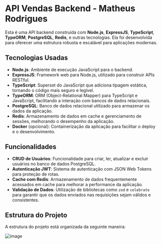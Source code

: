 # API Vendas Backend - Matheus Rodrigues

Esta é uma API backend construída com **Node.js**, **ExpressJS**, **TypeScript**, **TypeORM**, **PostgreSQL**, **Redis**, e outras tecnologias. Ela foi desenvolvida para oferecer uma estrutura robusta e escalável para aplicações modernas.

## Tecnologias Usadas

- **Node.js**: Ambiente de execução JavaScript para o backend.
- **ExpressJS**: Framework web para Node.js, utilizado para construir APIs RESTful.
- **TypeScript**: Superset do JavaScript que adiciona tipagem estática, tornando o código mais seguro e legível.
- **TypeORM**: ORM (Object-Relational Mapper) para TypeScript e JavaScript, facilitando a interação com bancos de dados relacionais.
- **PostgreSQL**: Banco de dados relacional utilizado para armazenar os dados da aplicação.
- **Redis**: Armazenamento de dados em cache e gerenciamento de sessões, melhorando o desempenho da aplicação.
- **Docker** (opcional): Containerização da aplicação para facilitar o deploy e o desenvolvimento.

## Funcionalidades

- **CRUD de Usuários**: Funcionalidade para criar, ler, atualizar e excluir usuários no banco de dados PostgreSQL.
- **Autenticação JWT**: Sistema de autenticação com JSON Web Tokens para proteção de rotas.
- **Cache com Redis**: Armazenamento de dados frequentemente acessados em cache para melhorar a performance da aplicação.
- **Validação de Dados**: Utilização de bibliotecas como `zod` e `celebrate` para garantir que os dados enviados nas requisições sejam válidos e consistentes.

## Estrutura do Projeto

A estrutura do projeto está organizada da seguinte maneira:

![image](https://github.com/user-attachments/assets/5df95085-24d9-488c-8cad-790c7963ede7)
